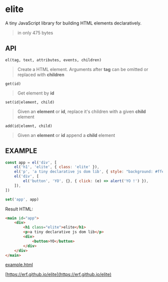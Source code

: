 # elite

A tiny JavaScript library for building HTML elements declaratively.

> in only 475 bytes

## API

`el(tag, text, attributes, events, children)`

> Create a HTML element. Arguments after **tag** can be omitted or replaced with **children** 

`get(id)`

> Get element by **id**

`set(id|element, child)`

> Given an **element** or **id**, replace it's children with a given **child** element

`add(id|elemnt, child)`

> Given an **element** or **id** append a **child** element

## EXAMPLE

```Javascript
const app = el('div', [
    el('h1', 'elite', { class: 'elite' }),
    el('p', 'a tiny declarative js dom lib', { style: "background: #ffe088; padding: 8pt;" }),
    el('div', [
        el('button', 'YO', {}, { click: (e) => alert('YO !') }),
    ]),
])

set('app', app)

```

Result HTML:

```HTML
<main id="app">
    <div>
        <h1 class="elite">elite</h1>
        <p>a tiny declarative js dom lib</p>
        <div>
            <button>YO</button>
        </div>
    </div>
</main>
```

[example.html](example.html)

[https://erf.github.io/elite](https://erf.github.io/elite)

